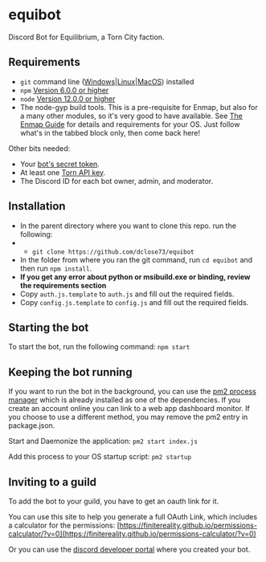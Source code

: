 # equibot
Discord Bot for Equilibrium, a Torn City faction.

## Requirements

- `git` command line ([Windows](https://git-scm.com/download/win)|[Linux](https://git-scm.com/book/en/v2/Getting-Started-Installing-Git)|[MacOS](https://git-scm.com/download/mac)) installed
- `npm` [Version 6.0.0 or higher](https://www.npmjs.com/)
- `node` [Version 12.0.0 or higher](https://nodejs.org)
- The node-gyp build tools. This is a pre-requisite for Enmap, but also for a many other modules, so it's very good to have available. See [The Enmap Guide](https://enmap.evie.codes/install#pre-requisites) for details and requirements for your OS. Just follow what's in the tabbed block only, then come back here!

Other bits needed:
 - Your [bot's secret token](https://discordapp.com/developers/applications/me).
 - At least one [Torn API key](https://www.torn.com/preferences.php#tab=api).
 - The Discord ID for each bot owner, admin, and moderator.

## Installation

- In the parent directory where you want to clone this repo. run the following:
- - `git clone https://github.com/dclose73/equibot`
- In the folder from where you ran the git command, run `cd equibot` and then run `npm install`.
- **If you get any error about python or msibuild.exe or binding, review the requirements section**
- Copy `auth.js.template` to `auth.js` and fill out the required fields.
- Copy `config.js.template` to `config.js` and fill out the required fields.

## Starting the bot

To start the bot, run the following command:
`npm start`

## Keeping the bot running

If you want to run the bot in the background, you can use the [pm2 process manager](https://pm2.io/) which is already installed as one of the dependencies. If you create an account online you can link to a web app dashboard monitor. If you choose to use a different method, you may remove the pm2 entry in package.json.

Start and Daemonize the application:
`pm2 start index.js`

Add this process to your OS startup script:
`pm2 startup`

## Inviting to a guild

To add the bot to your guild, you have to get an oauth link for it.

You can use this site to help you generate a full OAuth Link, which includes a calculator for the permissions:
[https://finitereality.github.io/permissions-calculator/?v=0](https://finitereality.github.io/permissions-calculator/?v=0)

Or you can use the [discord developer portal](https://discordapp.com/developers/applications/me) where you created your bot.
